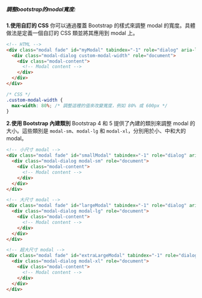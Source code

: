 ##### 調整bootstrap的modal寬度:

**1.使用自訂的 CSS**
你可以通過覆蓋 Bootstrap 的樣式來調整 modal 的寬度。具體做法是定義一個自訂的 CSS 類並將其應用到 modal 上。
```html
<!-- HTML -->
<div class="modal fade" id="myModal" tabindex="-1" role="dialog" aria-labelledby="myModalLabel" aria-hidden="true">
  <div class="modal-dialog custom-modal-width" role="document">
    <div class="modal-content">
      <!-- Modal content -->
    </div>
  </div>
</div>
```

```css
/* CSS */
.custom-modal-width {
  max-width: 80%; /* 調整這裡的值來改變寬度，例如 80% 或 600px */
}
```

**2.使用 Bootstrap 內建類別**
Bootstrap 4 和 5 提供了內建的類別來調整 modal 的大小。這些類別是 `modal-sm`、`modal-lg` 和 `modal-xl`，分別用於小、中和大的 modal。
```html
<!-- 小尺寸 modal -->
<div class="modal fade" id="smallModal" tabindex="-1" role="dialog" aria-labelledby="smallModalLabel" aria-hidden="true">
  <div class="modal-dialog modal-sm" role="document">
    <div class="modal-content">
      <!-- Modal content -->
    </div>
  </div>
</div>

<!-- 大尺寸 modal -->
<div class="modal fade" id="largeModal" tabindex="-1" role="dialog" aria-labelledby="largeModalLabel" aria-hidden="true">
  <div class="modal-dialog modal-lg" role="document">
    <div class="modal-content">
      <!-- Modal content -->
    </div>
  </div>
</div>

<!-- 超大尺寸 modal -->
<div class="modal fade" id="extraLargeModal" tabindex="-1" role="dialog" aria-labelledby="extraLargeModalLabel" aria-hidden="true">
  <div class="modal-dialog modal-xl" role="document">
    <div class="modal-content">
      <!-- Modal content -->
    </div>
  </div>
</div>
```
